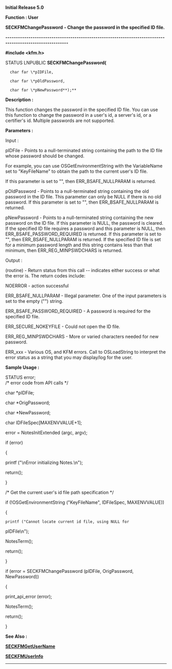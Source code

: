 




<!--
 /\* Font Definitions \*/
 @font-face
 {font-family:Courier;
 panose-1:2 7 4 9 2 2 5 2 4 4;}
@font-face
 {font-family:Helv;
 panose-1:2 11 6 4 2 2 2 3 2 4;}
@font-face
 {font-family:"Cambria Math";
 panose-1:2 4 5 3 5 4 6 3 2 4;}
 /\* Style Definitions \*/
 p.MsoNormal, li.MsoNormal, div.MsoNormal
 {margin-top:0cm;
 margin-right:0cm;
 margin-bottom:8.0pt;
 margin-left:0cm;
 line-height:107%;
 font-size:11.0pt;
 font-family:"Calibri",sans-serif;}
.MsoChpDefault
 {font-size:11.0pt;}
.MsoPapDefault
 {margin-bottom:8.0pt;
 line-height:107%;}
 /\* Page Definitions \*/
 @page WordSection1
 {size:612.0pt 792.0pt;
 margin:72.0pt 72.0pt 72.0pt 72.0pt;}
div.WordSection1
 {page:WordSection1;}
-->




**Initial Release 5.0**



**Function : User**



**SECKFMChangePassword** **- Change
the password in the specified ID file.**


**----------------------------------------------------------------------------------------------------------**



**#include <kfm.h>**



STATUS
LNPUBLIC **SECKFMChangePassword(**  

      char far \*pIDFile,  

      char far \*pOldPassword,  

      char far \*pNewPassword**);**



**Description :**



This
function changes the password in the specified ID file. You can use this
function to change the password in a user's id, a server's id, or a certifier's
id.  Multiple passwords are not supported.


 


**Parameters :**



Input :  

pIDFile  -   Points to a null-terminated string containing the path to the ID
file whose password should be changed.    

  

For example, you can use OSGetEnvironmentString with the VariableName set to
"KeyFileName" to obtain the path to the current user's ID file.  

  

If this parameter is set to "", then ERR\_BSAFE\_NULLPARAM is returned.  

  

pOldPassword  -  Points to a null-terminated string containing the old password
in the ID file.  This parameter can only be NULL if there is no old password. 
If this parameter is set to "", then ERR\_BSAFE\_NULLPARAM is returned.  

  

pNewPassword  -  Points to a null-terminated string containing the new password
on the ID file. If this parameter is NULL, the password is cleared.  If the
specified ID file requires a password and this parameter is NULL, then
ERR\_BSAFE\_PASSWORD\_REQUIRED is returned.  If this parameter is set to
"", then ERR\_BSAFE\_NULLPARAM is returned.  If the specified ID file
is set for a minimum password length and this string contains less than that
minimum, then ERR\_REG\_MINPSWDCHARS is returned.  

  




Output :  

(routine)  -  Return status from this call -- indicates either success or what
the error is.   The return codes include:  

  

NOERROR - action successful  

  

ERR\_BSAFE\_NULLPARAM - Illegal parameter.  One of the input parameters is set to
the empty ("") string.  

  

ERR\_BSAFE\_PASSWORD\_REQUIRED - A password is required for the specified ID file.  

  

ERR\_SECURE\_NOKEYFILE - Could not open the ID file.  

  

ERR\_REG\_MINPSWDCHARS - More or varied characters needed for new password.  

  

ERR\_xxx  -  Various OS, and KFM errors.  Call to OSLoadString to interpret the
error status as a string that you may display/log for the user.  

  

  




 **Sample Usage :**


STATUS  error;        
/\* error code from API calls \*/  

char    \*pIDFile;  

char    \*OrigPassword;  

char    \*NewPassword;  

char    IDFileSpec[MAXENVVALUE+1];


 


error =
NotesInitExtended (argc, argv);


 


if (error)  

{  

   printf ("\nError initializing Notes.\n");  

   return();  

}


 


/\* Get the
current user's id file path specification \*/


 


if
(!OSGetEnvironmentString ("KeyFileName", IDFileSpec, MAXENVVALUE))  

{  

    printf ("Cannot locate current id file, using NULL for
pIDFile\n");


   
NotesTerm();


   
return();  

}


 


if (error =
SECKFMChangePassword (pIDFile, OrigPassword, NewPassword))  

{  

   print\_api\_error (error);  

   NotesTerm();  

   return();  

}


 **See Also :**


**[SECKFMGetUserName](SECKFMGetUserName.md)**


**[SECKFMUserInfo](SECKFMUserInfo.md)**



----------------------------------------------------------------------------------------------------------


 





